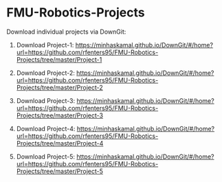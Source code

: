# FMU-Robotics-Projects

Download individual projects via DownGit:

1. Download Project-1: <https://minhaskamal.github.io/DownGit/#/home?url=https://github.com/rfenters95/FMU-Robotics-Projects/tree/master/Project-1>

2. Download Project-2: <https://minhaskamal.github.io/DownGit/#/home?url=https://github.com/rfenters95/FMU-Robotics-Projects/tree/master/Project-2>

3. Download Project-3: <https://minhaskamal.github.io/DownGit/#/home?url=https://github.com/rfenters95/FMU-Robotics-Projects/tree/master/Project-3>

4. Download Project-4: <https://minhaskamal.github.io/DownGit/#/home?url=https://github.com/rfenters95/FMU-Robotics-Projects/tree/master/Project-4>

5. Download Project-5: <https://minhaskamal.github.io/DownGit/#/home?url=https://github.com/rfenters95/FMU-Robotics-Projects/tree/master/Project-5>
